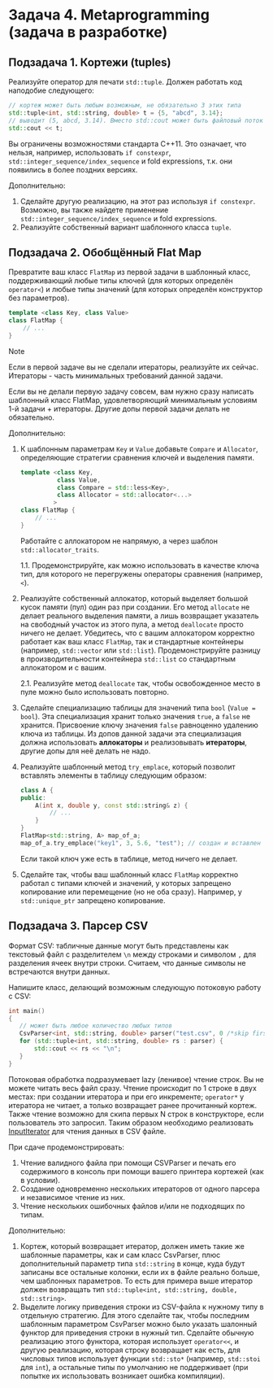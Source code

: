 
# Задача 4. Metaprogramming (задача в разработке)

## Подзадача 1. Кортежи (tuples)

Реализуйте оператор для печати `std::tuple`. Должен работать код наподобие следующего:
```C++
// кортеж может быть любым возможным, не обязательно 3 этих типа
std::tuple<int, std::string, double> t = {5, "abcd", 3.14};
// выводит (5, abcd, 3.14). Вместо std::cout может быть файловый поток
std::cout << t; 
```
Вы ограничены возможностями стандарта С++11. Это означает, что нельзя, например, использовать `if constexpr`, `std::integer_sequence/index_sequence` и fold expressions, т.к. они появились в более поздних версиях.

Дополнительно: 

1. Сделайте другую реализацию, на этот раз используя `if constexpr`. Возможно, вы также найдете применение `std::integer_sequence/index_sequence` и fold expressions.
2. Реализуйте собственный вариант шаблонного класса `tuple`.

## Подзадача 2. Обобщённый Flat Map

Превратите ваш класс `FlatMap` из первой задачи в шаблонный класс, поддерживающий любые типы ключей (для которых определён `operator<`) и любые типы значений (для которых определён конструктор без параметров).

```C++
template <class Key, class Value>
class FlatMap {
    // ...
}
```

> [!NOTE]
> Если в первой задаче вы не сделали итераторы, реализуйте их сейчас. Итераторы - часть минимальных требований данной задачи.
>
> Если вы не делали первую задачу совсем, вам нужно сразу написать шаблонный класс FlatMap, удовлетворяющий минимальным условиям 1-й задачи + итераторы. Другие допы первой задачи делать не обязательно.

Дополнительно: 

1. К шаблонным параметрам `Key` и `Value` добавьте `Compare` и `Allocator`, определяющие стратегии сравнения ключей и выделения памяти. 
    ```C++
    template <class Key,
              class Value,
              class Compare = std::less<Key>,
              class Allocator = std::allocator<...>
             >
    class FlatMap {
        // ...
    }
    ```
    Работайте с аллокатором не напрямую, а через шаблон `std::allocator_traits`.

    1.1. Продемонстрируйте, как можно использовать в качестве ключа тип, для которого не перегружены операторы сравнения (например, `<`).

3. Реализуйте собственный аллокатор, который выделяет большой кусок памяти (пул) один раз при создании. Его метод `allocate` не делает реального выделения памяти, а лишь возвращает указатель на свободный участок из этого пула, а метод `deallocate` просто ничего не делает. Убедитесь, что с вашим аллокатором корректно работает как ваш класс `FlatMap`, так и стандартные контейнеры (например, `std::vector` или `std::list`). Продемонстрируйте разницу в производительности контейнера `std::list` со стандартным аллокатором и с вашим.

    2.1. Реализуйте метод `deallocate` так, чтобы освобожденное место в пуле можно было использовать повторно.

4. Сделайте специализацию таблицы для значений типа `bool` (`Value = bool`). Эта специализация хранит только значения `true`, а `false` не хранится. Присвоение ключу значения `false` равноценно удалению ключа из таблицы. Из допов данной задачи эта специализация должна использовать **аллокаторы** и реализовывать **итераторы**, другие допы для неё делать не надо.

5. Реализуйте шаблонный метод `try_emplace`, который позволит вставлять элементы в таблицу следующим образом:
    ```C++
    class A {
    public:
        A(int x, double y, const std::string& z) {
            // ...
        }
    }
    FlatMap<std::string, A> map_of_a;
    map_of_a.try_emplace("key1", 3, 5.6, "test"); // создан и вставлен в таблицу объект A(3, 5.6, "test") по ключу "key1"
    ```
    Если такой ключ уже есть в таблице, метод ничего не делает.

6. Сделайте так, чтобы ваш шаблонный класс `FlatMap` корректно работал с типами ключей и значений, у которых запрещено копирование или перемещение (но не оба сразу). Например, у `std::unique_ptr` запрещено копирование.

## Подзадача 3. Парсер CSV

Формат CSV: табличные данные могут быть представлены как текстовый файл с разделителем `\n` между строками и символом `,` для разделения ячеек внутри строки. Считаем, что данные символы не встречаются внутри данных.

Напишите класс, делающий возможным следующую потоковую работу с CSV:
```C++
int main()
{
   // может быть любое количество любых типов
   CsvParser<int, std::string, double> parser("test.csv", 0 /*skip first lines count*/);
   for (std::tuple<int, std::string, double> rs : parser) {
       std::cout << rs << "\n";
   }
}
```

Потоковая обработка подразумевает lazy (ленивое) чтение строк. Вы не можете читать весь файл сразу. Чтение происходит по 1 строке в двух местах: при создании итератора и при его инкременте; `operator*` у итератора не читает, а только возвращает ранее прочитанный кортеж. Также чтение возможно для скипа первых N строк в конструкторе, если пользователь это запросил. Таким образом необходимо реализовать [InputIterator](https://en.cppreference.com/w/cpp/named_req/InputIterator) для чтения данных в CSV файле. 

При сдаче продемонстрировать:
1. Чтение валидного файла при помощи CSVParser и печать его содержимого в консоль при помощи вашего принтера кортежей (как в условии).
2. Создание одновременно нескольких итераторов от одного парсера и независимое чтение из них.
3. Чтение нескольких ошибочных файлов и/или не подходящих по типам.

Дополнительно:
1. Кортеж, который возвращает итератор, должен иметь такие же шаблонные параметры, как и сам класс CsvParser, плюс дополнительный параметр типа `std::string` в конце, куда будут записаны все остальные колонки, если их в файле реально больше, чем шаблонных параметров. То есть для примера выше итератор должен возвращать тип `std::tuple<int, std::string, double, std::string>`.
2. Выделите логику приведения строки из CSV-файла к нужному типу в отдельную стратегию. Для этого сделайте так, чтобы последним шаблонным параметром CsvParser можно было указать шалонный функтор для приведения строки в нужный тип. Сделайте обычную реализацию этого функтора, которая использует `operator<<`, и другую реализацию, которая строку возвращает как есть, для числовых типов использует функции `std::sto*` (например, `std::stoi` для `int`), а остальные типы по умолчанию не поддерживает (при попытке их использовать возникает ошибка компиляции).

